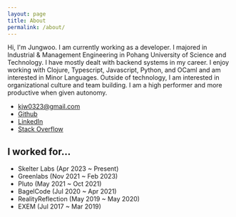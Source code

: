 ```yaml
---
layout: page
title: About
permalink: /about/
---
```


Hi, I'm Jungwoo. I am currently working as a developer. I majored in Industrial & Management Engineering in Pohang University of Science and Technology. I have mostly dealt with backend systems in my career. I enjoy working with Clojure, Typescript, Javascript, Python, and OCaml and am interested in Minor Languages. Outside of technology, I am interested in organizational culture and team building. I am a high performer and more productive when given autonomy.

- <kjw0323@gmail.com>
- [Github][github]
- [LinkedIn][linkedin]
- [Stack Overflow][stackoverflow]

## I worked for...
- Skelter Labs (Apr 2023 ~ Present)
- Greenlabs (Nov 2021 ~ Feb 2023)
- Pluto (May 2021 ~ Oct 2021)
- BagelCode (Jul 2020 ~ Apr 2021)
- RealityReflection (May 2019 ~ May 2020)
- EXEM (Jul 2017 ~ Mar 2019)

[github]: https://github.com/jungwookim
[linkedin]: https://www.linkedin.com/in/jungwoo-kim-1a358610b/
[stackoverflow]: https://stackoverflow.com/users/3176741/sunsets
